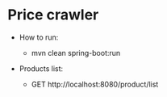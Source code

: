 # Price crawler

* How to run:
  - mvn clean spring-boot:run

* Products list:
  - GET http://localhost:8080/product/list
